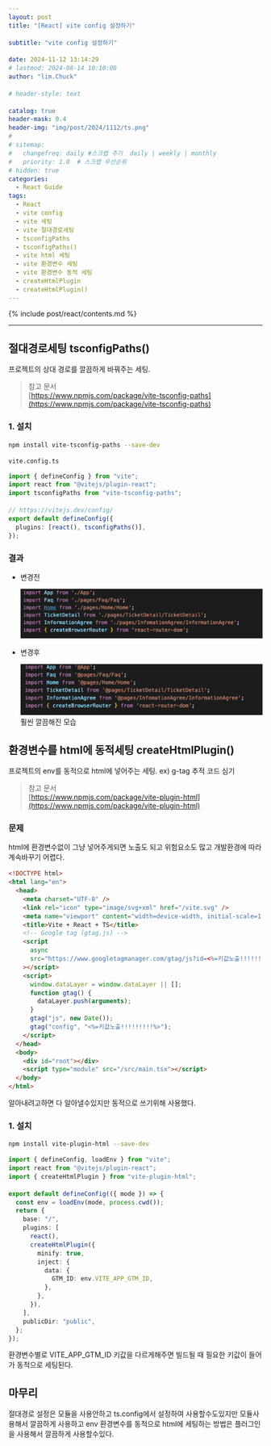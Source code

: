 ```yaml
---
layout: post
title: "[React] vite config 설정하기"

subtitle: "vite config 설정하기"

date: 2024-11-12 13:14:29
# lastmod: 2024-08-14 10:10:00
author: "lim.Chuck"

# header-style: text

catalog: true
header-mask: 0.4
header-img: "img/post/2024/1112/ts.png"
#
# sitemap:
#   changefreq: daily #스크랩 주기  daily | weekly | monthly
#   priority: 1.0  # 스크랩 우선순위
# hidden: true
categories:
  - React Guide
tags:
  - React
  - vite config
  - vite 세팅
  - vite 절대경로세팅
  - tsconfigPaths
  - tsconfigPaths()
  - vite html 세팅
  - vite 환경변수 세팅
  - vite 환경변수 동적 세팅
  - createHtmlPlugin
  - createHtmlPlugin()
---
```


{% include post/react/contents.md %}

---

## 절대경로세팅 tsconfigPaths()

프로젝트의 상대 경로를 깔끔하게 바꿔주는 세팅.

> 참고 문서  
> [https://www.npmjs.com/package/vite-tsconfig-paths](https://www.npmjs.com/package/vite-tsconfig-paths)

### 1. 설치

```bash
npm install vite-tsconfig-paths --save-dev
```

`vite.config.ts`

```ts
import { defineConfig } from "vite";
import react from "@vitejs/plugin-react";
import tsconfigPaths from "vite-tsconfig-paths";

// https://vitejs.dev/config/
export default defineConfig({
  plugins: [react(), tsconfigPaths()],
});
```

### 결과

- 변경전

  ![](/img/post/2024/1112/path.png)

- 변경후

  ![](/img/post/2024/1112/path1.png)
  훨씬 깔끔해진 모습

## 환경변수를 html에 동적세팅 createHtmlPlugin()

프로젝트의 env를 동적으로 html에 넣어주는 세팅.
ex) g-tag 추적 코드 심기

> 참고 문서  
> [https://www.npmjs.com/package/vite-plugin-html](https://www.npmjs.com/package/vite-plugin-html)

### 문제

html에 환경변수없이 그냥 넣어주게되면 노출도 되고 위험요소도 많고 개발환경에 따라 계속바꾸기 어렵다.

```html
<!DOCTYPE html>
<html lang="en">
  <head>
    <meta charset="UTF-8" />
    <link rel="icon" type="image/svg+xml" href="/vite.svg" />
    <meta name="viewport" content="width=device-width, initial-scale=1.0" />
    <title>Vite + React + TS</title>
    <!-- Google tag (gtag.js) -->
    <script
      async
      src="https://www.googletagmanager.com/gtag/js?id=<%=키값노출!!!!!!!!!%>"
    ></script>
    <script>
      window.dataLayer = window.dataLayer || [];
      function gtag() {
        dataLayer.push(arguments);
      }
      gtag("js", new Date());
      gtag("config", "<%=키값노출!!!!!!!!!%>");
    </script>
  </head>
  <body>
    <div id="root"></div>
    <script type="module" src="/src/main.tsx"></script>
  </body>
</html>
```

알아내려고하면 다 알아낼수있지만 동적으로 쓰기위해 사용했다.

### 1. 설치

```bash
npm install vite-plugin-html --save-dev
```

```ts
import { defineConfig, loadEnv } from "vite";
import react from "@vitejs/plugin-react";
import { createHtmlPlugin } from "vite-plugin-html";

export default defineConfig(({ mode }) => {
  const env = loadEnv(mode, process.cwd());
  return {
    base: "/",
    plugins: [
      react(),
      createHtmlPlugin({
        minify: true,
        inject: {
          data: {
            GTM_ID: env.VITE_APP_GTM_ID,
          },
        },
      }),
    ],
    publicDir: "public",
  };
});
```

환경변수별로 VITE_APP_GTM_ID 키값을 다르게해주면 빌드될 때 필요한 키값이 들어가 동적으로 세팅된다.

## 마무리

절대경로 설정은 모듈을 사용안하고 ts.config에서 설정하여 사용할수도있지만 모듈사용해서 깔끔하게 사용하고
env 환경변수를 동적으로 html에 세팅하는 방법은 플러그인을 사용해서 깔끔하게 사용할수있다.
